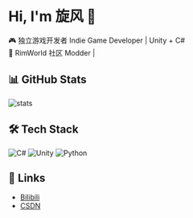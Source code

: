 # Hi, I'm 旋风 👋

🎮 独立游戏开发者 Indie Game Developer | Unity + C#  
🌌 RimWorld 社区 Modder | 

## 📊 GitHub Stats
![stats](https://github-readme-stats.vercel.app/api?username=MonsterTower&show_icons=true&theme=radical)

## 🛠 Tech Stack
![C#](https://img.shields.io/badge/C%23-239120?logo=c-sharp&logoColor=white)
![Unity](https://img.shields.io/badge/Unity-000000?logo=unity&logoColor=white)
![Python](https://img.shields.io/badge/Python-3776AB?logo=python&logoColor=white)

## 🔗 Links
-  [Bilibili](https://space.bilibili.com/17463438)
-  [CSDN](https://blog.csdn.net/qq_58145131)
